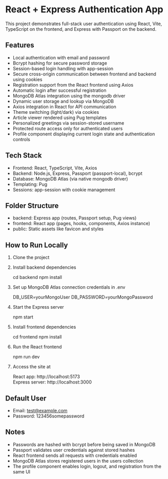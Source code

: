 # React + Express Authentication App

This project demonstrates full-stack user authentication using React, Vite, TypeScript on the frontend, and Express with Passport on the backend.

## Features

- Local authentication with email and password
- Bcrypt hashing for secure password storage
- Session-based login handling with app-session
- Secure cross-origin communication between frontend and backend using cookies
- Registration support from the React frontend using Axios
- Automatic login after successful registration
- MongoDB Atlas integration using the mongodb driver
- Dynamic user storage and lookup via MongoDB
- Axios integration in React for API communication
- Theme switching (light/dark) via cookies
- Article viewer rendered using Pug templates
- Personalized greetings via session-stored username
- Protected route access only for authenticated users
- Profile component displaying current login state and authentication controls

## Tech Stack

- Frontend: React, TypeScript, Vite, Axios
- Backend: Node.js, Express, Passport (passport-local), bcrypt
- Database: MongoDB Atlas (via native mongodb driver)
- Templating: Pug
- Sessions: app-session with cookie management

## Folder Structure

- backend: Express app (routes, Passport setup, Pug views)
- frontend: React app (pages, hooks, components, Axios instance)
- public: Static assets like favicon and styles

## How to Run Locally

1. Clone the project

2. Install backend dependencies

   cd backend
   npm install

3. Set up MongoDB Atlas connection credentials in .env

   DB_USER=yourMongoUser
   DB_PASSWORD=yourMongoPassword

4. Start the Express server

   npm start

5. Install frontend dependencies

   cd frontend
   npm install

6. Run the React frontend

   npm run dev

7. Access the site at

   React app: http://localhost:5173  
   Express server: http://localhost:3000

## Default User

- Email: test@example.com
- Password: 123456somepassword

## Notes

- Passwords are hashed with bcrypt before being saved in MongoDB
- Passport validates user credentials against stored hashes
- React frontend sends all requests with credentials enabled
- MongoDB Atlas stores registered users in the users collection
- The profile component enables login, logout, and registration from the same UI
